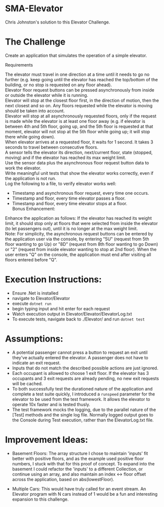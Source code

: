 # SMA-Elevator

Chris Johnston's solution to this Elevator Challenge.

# The Challenge

Create an application that simulates the operation of a simple elevator.

Requirements

The elevator must travel in one direction at a time until it needs to go no further (e.g. keep going until the elevator has reached the top/bottom of the building, or no stop is requested on any floor ahead).<br />
Elevator floor request buttons can be pressed asynchronously from inside or outside the elevator while it is running.<br />
Elevator will stop at the closest floor first, in the direction of motion, then the next closest and so on. Any floors requested while the elevator is moving should be taken into account.<br />
Elevator will stop at all asynchronously requested floors, only if the request is made while the elevator is at least one floor away (e.g. if elevator is between 4th and 5th floor, going up, and the 5th floor is requested at that moment, elevator will not stop at the 5th floor while going up; it will stop there while going down).<br />
When elevator arrives at a requested floor, it waits for 1 second. It takes 3 seconds to travel between consecutive floors.<br />
A sensor tells the elevator its direction, next/current floor, state (stopped, moving) and if the elevator has reached its max weight limit.<br />
Use the sensor data plus the asynchronous floor request button data to work the elevator.<br />
Write meaningful unit tests that show the elevator works correctly, even if the application is not run.<br />
Log the following to a file, to verify elevator works well:
* Timestamp and asynchronous floor request, every time one occurs.
* Timestamp and floor, every time elevator passes a floor.
* Timestamp and floor, every time elevator stops at a floor.<br />
Bonus Enhancement:

Enhance the application as follows: If the elevator has reached its weight limit, it should stop only at floors that were selected from inside the elevator (to let passengers out), until it is no longer at the max weight limit.<br />
Note: For simplicity, the asynchronous request buttons can be entered by the application user via the console, by entering "5U" (request from 5th floor wanting to go Up) or "8D" (request from 8th floor wanting to go Down) or "2" (request from inside elevator wanting to stop at 2nd floor). When the user enters "Q" on the console, the application must end after visiting all floors entered before "Q".

# Execution Instructions:
 - Ensure .Net is installed
 - navigate to Elevator/Elevator
 - execute `dotnet run`
 - begin typing input and hit enter for each request
 - Watch execution output in Elevator/Elevator/ElevatorLog.txt
 - To execute tests, navigate back to ./Elevator/ and run `dotnet test`

# Assumptions:
 - A potential passenger cannot press a button to request an exit until they've actually entered the elevator. A passenger does not have to indicate an exit request.
 - Inputs that do not match the described possible actions are just ignored.
 - Each occupant is allowed to choose 1 exit floor. If the elevator has 3 occupants and 3 exit requests are already pending, no new exit requests will be cached.
 - To both successfully test the durationed nature of the application and complete a test suite quickly, I introduced a `runspeed` parameter for the elevator to be used from the test framework. It allows the elevator to operate 10x faster and is tested thusly.
 - The test framework mocks the logging, due to the parallel nature of the [Test] methods and the single log file. Normally logged output goes to the Console during Test execution, rather than the ElevatorLog.txt file.


# Improvement Ideas:
 - Basement Floors: The array structure I chose to maintain 'inputs' fit better with positive floors, and as the example used positive floor numbers, I stuck with that for this proof of concept. To expand into the basement I could refactor the 'inputs' to a different Collection, or continue using an array, and also maintain an index <-> floor offset across the application, based on abs(lowestFloor).

 - Multiple Cars: This would have truly called for an event stream. An Elevator program with N cars instead of 1 would be a fun and interesting expansion to this challenge.
